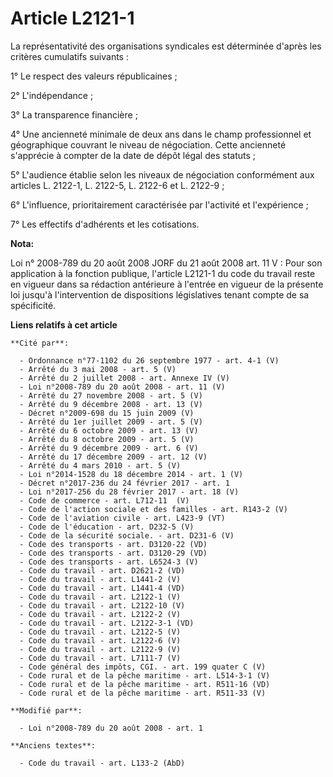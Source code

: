 # Article L2121-1

La représentativité des organisations syndicales est déterminée d'après les critères cumulatifs suivants : 

1° Le respect des valeurs républicaines ; 

2° L'indépendance ; 

3° La transparence financière ; 

4° Une ancienneté minimale de deux ans dans le champ professionnel et géographique couvrant le niveau de négociation. Cette
ancienneté s'apprécie à compter de la date de dépôt légal des statuts ; 

5° L'audience établie selon les niveaux de négociation conformément aux articles L. 2122-1, L. 2122-5, L. 2122-6 et L.
2122-9 ; 

6° L'influence, prioritairement caractérisée par l'activité et l'expérience ; 

7° Les effectifs d'adhérents et les cotisations.

**Nota:**

Loi n° 2008-789 du 20 août 2008 JORF du 21 août 2008 art. 11 V : Pour son application à la fonction publique, l'article
L2121-1 du code du travail reste en vigueur dans sa rédaction antérieure à l'entrée en vigueur de la présente loi jusqu'à
l'intervention de dispositions législatives tenant compte de sa spécificité.

**Liens relatifs à cet article**

	**Cité par**:

	  - Ordonnance n°77-1102 du 26 septembre 1977 - art. 4-1 (V)
	  - Arrêté du 3 mai 2008 - art. 5 (V)
	  - Arrêté du 2 juillet 2008 - art. Annexe IV (V)
	  - Loi n°2008-789 du 20 août 2008 - art. 11 (V)
	  - Arrêté du 27 novembre 2008 - art. 5 (V)
	  - Arrêté du 9 décembre 2008 - art. 13 (V)
	  - Décret n°2009-698 du 15 juin 2009 (V)
	  - Arrêté du 1er juillet 2009 - art. 5 (V)
	  - Arrêté du 6 octobre 2009 - art. 13 (V)
	  - Arrêté du 8 octobre 2009 - art. 5 (V)
	  - Arrêté du 9 décembre 2009 - art. 6 (V)
	  - Arrêté du 17 décembre 2009 - art. 12 (V)
	  - Arrêté du 4 mars 2010 - art. 5 (V)
	  - Loi n°2014-1528 du 18 décembre 2014 - art. 1 (V)
	  - Décret n°2017-236 du 24 février 2017 - art. 1
	  - Loi n°2017-256 du 28 février 2017 - art. 18 (V)
	  - Code de commerce - art. L712-11  (V)
	  - Code de l'action sociale et des familles - art. R143-2 (V)
	  - Code de l'aviation civile - art. L423-9 (VT)
	  - Code de l'éducation - art. D232-5 (V)
	  - Code de la sécurité sociale. - art. D231-6 (V)
	  - Code des transports - art. D3120-22 (VD)
	  - Code des transports - art. D3120-29 (VD)
	  - Code des transports - art. L6524-3 (V)
	  - Code du travail - art. D2621-2 (VD)
	  - Code du travail - art. L1441-2 (V)
	  - Code du travail - art. L1441-4 (VD)
	  - Code du travail - art. L2122-1 (V)
	  - Code du travail - art. L2122-10 (V)
	  - Code du travail - art. L2122-2 (V)
	  - Code du travail - art. L2122-3-1 (VD)
	  - Code du travail - art. L2122-5 (V)
	  - Code du travail - art. L2122-6 (V)
	  - Code du travail - art. L2122-9 (V)
	  - Code du travail - art. L7111-7 (V)
	  - Code général des impôts, CGI. - art. 199 quater C (V)
	  - Code rural et de la pêche maritime - art. L514-3-1 (V)
	  - Code rural et de la pêche maritime - art. R511-16 (VD)
	  - Code rural et de la pêche maritime - art. R511-33 (V)

	**Modifié par**:

	  - Loi n°2008-789 du 20 août 2008 - art. 1

	**Anciens textes**:

	  - Code du travail - art. L133-2 (AbD)
